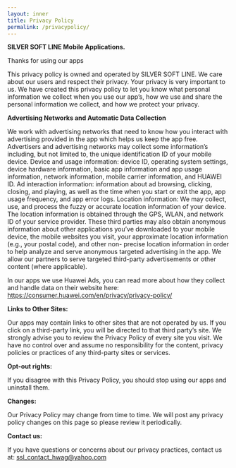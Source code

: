 ```yaml
---
layout: inner
title: Privacy Policy
permalink: /privacypolicy/
---
```

<b>SILVER SOFT LINE Mobile Applications.</b>
 
Thanks for using our apps

 

This privacy policy is owned and operated by SILVER SOFT LINE. We care about our users and respect their privacy. Your privacy is very important to us. We have created this privacy policy to let you know what personal information we collect when you use our app’s, how we use and share the personal information we collect, and how we protect your privacy.

<b>Advertising Networks and Automatic Data Collection</b>


We work with advertising networks that need to know how you interact with advertising provided in the app which helps us keep the app free. Advertisers and advertising networks may collect some information’s including, but not limited to, the unique identification ID of your mobile device.
Device and usage information: device ID, operating system settings, device hardware information, basic app information and app usage information, network information, mobile carrier information, and HUAWEI ID.
Ad interaction information: information about ad browsing, clicking, closing, and playing, as well as the time when you start or exit the app, app usage frequency, and app error logs.
Location information: We may collect, use, and process the fuzzy or accurate location information of your device. The location information is obtained through the GPS, WLAN, and network ID of your service provider.
These third parties may also obtain anonymous information about other applications you’ve downloaded to your mobile device, the mobile websites you visit, your approximate location information (e.g., your postal code), and other non- precise location information in order to help analyze and serve anonymous targeted advertising in the app. We allow our partners to serve targeted third-party advertisements or other content (where applicable). 


In our apps we use Huawei Ads, you can read more about how they collect and handle data on their website here:  
https://consumer.huawei.com/en/privacy/privacy-policy/


<b>Links to Other Sites:</b>

Our apps may contain links to other sites that are not operated by us. If you click on a third-party link, you will be directed to that third party’s site. We strongly advise you to review the Privacy Policy of every site you visit.
We have no control over and assume no responsibility for the content, privacy policies or practices of any third-party sites or services.

<b>Opt-out rights:</b>

If you disagree with this Privacy Policy, you should stop using our apps and uninstall them.

<b>Changes:</b>

Our Privacy Policy may change from time to time. We will post any privacy policy changes on this page so please review it periodically.

<b>Contact us:</b>

If you have questions or concerns about our privacy practices, contact us at: ssl_contact_hwag@yahoo.com
